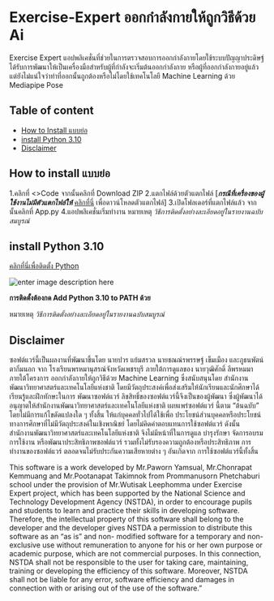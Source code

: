 # Exercise-Expert ออกกำลังกายให้ถูกวิธีด้วย Ai

Exercise Expert แอปพลิเคชั่นที่ช่วยในการตรวจสอบการออกกำลังกายโดยใช้ระบบปัญญาประดิษฐ์ได้รับการพัฒนาให้เป็นเครื่องมือสำหรับผู้ที่กำลังจะเริ่มต้นออกกำลังกาย หรือผู้ที่ออกกำลังกายอยู่แล้วแต่ยังไม่แน่ใจว่าท่าที่ออกนั้นถูกต้องหรือไม่โดยใช้เทคโนโลยี Machine Learning ด้วย Mediapipe Pose



## Table of content

 - [How to Install แบบย่อ](##%20How%20to%20install%20Exercise%20Expert)
 - [install Python 3.10](##%20install%20Python%203.10)
 - [Disclaimer](##%20Disclaimer)

## How to install แบบย่อ
1.คลิกที่ <>Code จากนั้นคลิกที่ Download ZIP 
2.แตกไฟล์ด้วยตัวแตกไฟล์ [***กรณีที่เครื่องของผู้ใช้งานไม่มีตัวแตกไฟล์ให้*** [คลิกที่นี่](https://www.win-rar.com/start.html?&L=0) เพื่อดาวน์โหลดตัวแตกไฟล์]
3.เปิดโฟลเดอร์ที่แตกไฟล์แล้ว จากนั้นคลิกที่ App.py
4.แอปพลิเคชั่นเริ่มทำงาน
หมายเหตุ *วิธีการติดตั้งอย่างละเอียดอยู่ในรายงานฉบับสมบูรณ์*

## install Python 3.10

[คลิกที่นี่เพื่อติดตั้ง Python](https://www.python.org/ftp/python/3.10.10/python-3.10.10-amd64.exe) 

![enter image description here](https://miro.medium.com/max/1358/1*w9YqvkFsh9uwaUKpCf1gAg.jpeg)

**การติดตั้งต้องกด Add Python 3.10 to PATH ด้วย**

หมายเหตุ *วิธีการติดตั้งอย่างละเอียดอยู่ในรายงานฉบับสมบูรณ์*
## Disclaimer

ซอฟต์แวร์นี้เป็นผลงานที่พัฒนาขึ้นโดย  นายปวร  แย้มสรวล  นายชณณ์รพรรษฐ์  เข็มเมือง  และภูธนพัตน์  ตากิ่มนอก  จาก  โรงเรียนพรหมานุสรณ์จังหวัดเพชรบุรี  ภายใต้การดูแลของ  นายวุฒิศักดิ์  ลีพรหมมา  ภายใต้โครงการ  ออกกำลังกายให้ถูกวิธีด้วย  Machine  Learning  ซึ่งสนับสนุนโดย  สำนักงานพัฒนาวิทยาศาสตร์และเทคโนโลยีแห่งชาติ โดยมีวัตถุประสงค์เพื่อส่งเสริมให้นักเรียนและนักศึกษาได้เรียนรู้และฝึกทักษะในการ พัฒนาซอฟต์แวร์  ลิขสิทธิ์ของซอฟต์แวร์นี้จึงเป็นของผู้พัฒนา  ซึ่งผู้พัฒนาได้  อนุญาตให้สำนักงานพัฒนาวิทยาศาสตร์และเทคโนโลยีแห่งชาติ  เผยแพร่ซอฟต์แวร์  นี้ตาม “ต้นฉบับ” โดยไม่มีการแก้ไขดัดแปลงใด ๆ ทั้งสิ้น  ให้แก่บุคคลทั่วไปได้ใช้เพื่อ ประโยชน์ส่วนบุคคลหรือประโยชน์ทางการศึกษาที่ไม่มีวัตถุประสงค์ในเชิงพาณิชย์ โดยไม่คิดค่าตอบแทนการใช้ซอฟต์แวร์  ดังนั้น  สำนักงานพัฒนาวิทยาศาสตร์และเทคโนโลยีแห่งชาติ  จึงไม่มีหน้าที่ในการดูแล  บำรุงรักษา  จัดการอบรมการใช้งาน  หรือพัฒนาประสิทธิภาพซอฟต์แวร์  รวมทั้งไม่รับรองความถูกต้องหรือประสิทธิภาพ  การทำงานของซอฟต์แวร์  ตลอดจนไม่รับประกันความเสียหายต่าง ๆ อันเกิดจาก  การใช้ซอฟต์แวร์นี้ทั้งสิ้น

This software is a work developed by Mr.Paworn  Yamsual, Mr.Chonrapat  Kemmuang and Mr.Pootanapat  Takimnok  from  Prommanusorn Phetchaburi school under the provision of Mr.Wutisak  Leephomma  under Exercise Expert project, which has been supported by the National Science and Technology Development Agency (NSTDA), in order to encourage pupils and students to learn and practice their skills in developing software. Therefore, the intellectual property of this software shall belong to the developer and the developer gives NSTDA a permission to distribute this software as an “as is” and non- modified software for a temporary and non-exclusive use without remuneration to anyone for his or her own purpose or academic purpose, which are not commercial purposes. In this connection, NSTDA shall not be responsible to the user for taking care, maintaining, training or developing the efficiency of this software. Moreover, NSTDA shall not be liable for any error, software efficiency and damages in connection with or arising out of the use of the software.”

